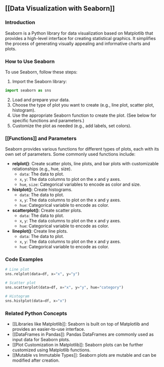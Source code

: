 ## [[Data Visualization with Seaborn]]

### Introduction
Seaborn is a Python library for data visualization based on Matplotlib that provides a high-level interface for creating statistical graphics. It simplifies the process of generating visually appealing and informative charts and plots.

### How to Use Seaborn
To use Seaborn, follow these steps:
1. Import the Seaborn library:
```python
import seaborn as sns
```
2. Load and prepare your data.
3. Choose the type of plot you want to create (e.g., line plot, scatter plot, histogram).
4. Use the appropriate Seaborn function to create the plot. (See below for specific functions and parameters.)
5. Customize the plot as needed (e.g., add labels, set colors).

### [[Functions]] and Parameters
Seaborn provides various functions for different types of plots, each with its own set of parameters. Some commonly used functions include:

- **relplot()**: Create scatter plots, line plots, and bar plots with customizable relationships (e.g., hue, size).
  - `data`: The data to plot.
  - `x`, `y`: The data columns to plot on the x and y axes.
  - `hue`, `size`: Categorical variables to encode as color and size.
- **histplot()**: Create histograms.
  - `data`: The data to plot.
  - `x`, `y`: The data columns to plot on the x and y axes.
  - `hue`: Categorical variable to encode as color.
- **scatterplot()**: Create scatter plots.
  - `data`: The data to plot.
  - `x`, `y`: The data columns to plot on the x and y axes.
  - `hue`: Categorical variable to encode as color.
- **lineplot()**: Create line plots.
  - `data`: The data to plot.
  - `x`, `y`: The data columns to plot on the x and y axes.
  - `hue`: Categorical variable to encode as color.

### Code Examples
```python
# Line plot
sns.relplot(data=df, x="x", y="y")

# Scatter plot
sns.scatterplot(data=df, x="x", y="y", hue="category")

# Histogram
sns.histplot(data=df, x="x")
```

### Related Python Concepts

- [[Libraries like Matplotlib]]: Seaborn is built on top of Matplotlib and provides an easier-to-use interface.
- [[DataFrames in Pandas]]: Pandas DataFrames are commonly used as input data for Seaborn plots.
- [[Plot Customization in Matplotlib]]: Seaborn plots can be further customized using Matplotlib functions.
- [[Mutable vs Immutable Types]]: Seaborn plots are mutable and can be modified after creation.